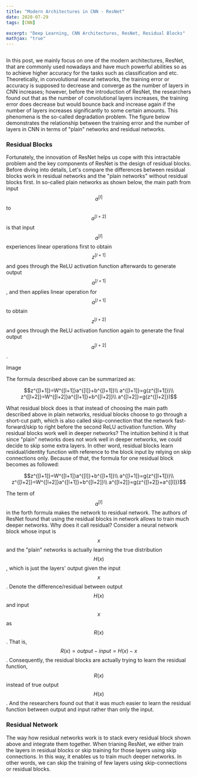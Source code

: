 ```yaml
---
title: "Modern Architectures in CNN - ResNet"
date: 2020-07-29
tags: [CNN]

excerpt: "Deep Learning, CNN Architectures, ResNet, Residual Blocks"
mathjax: "true"
---
```

<img src="{{ site.url }}{{ site.baseurl }}/images/classical_cnn/header_img.jpeg" alt="">

In this post, we mainly focus on one of the modern architectures, ResNet, that are commonly used nowadays and have much powerful abilities so as to achieve higher accuracy for the tasks such as classification and etc. Theoretically, in convolutional neural networks, the training error or accuracy is supposed to decrease and converge as the number of layers in CNN increases; however, before the introduction of ResNet, the researchers found out that as the number of convolutional layers increases, the training error does decrease but would bounce back and increase again if the number of layers increases significantly to some certain amounts. This phenomena is the so-called degradation problem. The figure below demonstrates the relationship between the training error and the number of layers in CNN in terms of "plain" networks and residual networks.



### Residual Blocks
Fortunately, the innovation of ResNet helps us cope with this intractable problem and the key components of ResNet is the design of residual blocks. Before diving into details, Let's compare the differences between residual blocks work in residual networks and the "plain networks" without residual blocks first. In so-called plain networks as shown below, the main path from input $$a^{[l]}$$ to $$a^{[l+2]}$$ is that  input $$a^{[l]}$$ experiences linear operations first to obtain $$z^{[l+1]}$$ and goes through the ReLU activation function afterwards to generate output $$a^{[l+1]}$$, and then applies linear operation for $$a^{[l+1]}$$ to obtain $$z^{[l+2]}$$ and goes through the ReLU activation function again to generate the final output $$a^{[l+2]}$$.

Image

The formula described above can be summarized as:

$$z^{[l+1]}=W^{[l+1]}a^{[l]}+b^{[l+1]}\\
a^{[l+1]}=g(z^{[l+1]})\\
z^{[l+2]}=W^{[l+2]}a^{[l+1]}+b^{[l+2]}\\
a^{[l+2]}=g(z^{[l+2]})$$

What residual block does is that instead of choosing the main path described above in plain networks, residual blocks choose to go through a short-cut path, which is also called skip-connection that the network fast-forward/skip to right before the second ReLU activation function. Why residual blocks work well in deeper networks? The intuition behind it is that since "plain" networks does not work well in deeper networks, we could decide to skip some extra layers. In other word, residual blocks learn residual/identity function with reference to the block input by relying on skip connections only. Because of that, the formula for one residual block becomes as followed:

$$z^{[l+1]}=W^{[l+1]}a^{[l]}+b^{[l+1]}\\
a^{[l+1]}=g(z^{[l+1]})\\
z^{[l+2]}=W^{[l+2]}a^{[l+1]}+b^{[l+2]}\\
a^{[l+2]}=g(z^{[l+2]}+a^{[l]})$$

The term of $$a^{[l]}$$ in the forth formula makes the network to residual network. The authors of ResNet found that using the residual blocks in network allows to train much deeper networks. Why does it call residual? Consider a neural network block whose input is $$x$$ and the "plain" networks is actually learning the true distribution $$H(x)$$, which is just the layers' output given the input $$x$$. Denote the difference/residual between output $$H(x)$$ and input $$x$$ as $$R(x)$$. That is, $$R(x)=output-input=H(x)-x$$. Consequently, the residual blocks are actually trying to learn the residual function, $$R(x)$$ instead of true output $$H(x)$$. And the researchers found out that it was much easier to learn the residual function between output and input rather than only the input.

### Residual Network
The way how residual networks work is to stack every residual block shown above and integrate them together. When trianing ResNet, we either train the layers in residual blocks or skip training for those layers using skip connections. In this way, it enables us to train much deeper networks. In other words, we can skip the training of few layers using skip-connections or residual blocks.
